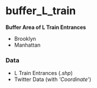 # **buffer_L_train**

**Buffer Area of L Train Entrances**

* Brooklyn
* Manhattan



### Data

* L Train Entrances (*.shp*)
* Twitter Data (with *'Coordinate*') 